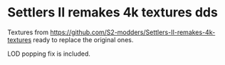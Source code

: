 # Settlers II remakes 4k textures dds
 Textures from https://github.com/S2-modders/Settlers-II-remakes-4k-textures ready to replace the original ones.

LOD popping fix is included.
